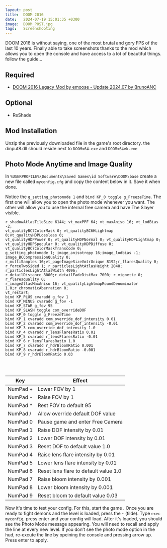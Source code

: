 ```yaml
---
layout: post
title:  DOOM 2016
date:   2024-07-19 15:01:35 +0300
image:  DOOM_POST.jpg
tags:   Screenshooting
---
```


DOOM 2016 is without saying, one of the most brutal and gory FPS of the last 10 years. Finally able to take screenshots thanks to the mod which allows you to open the console and have access to a lot of beautiful things. follow the guide...

## Required

* [DOOM 2016 Legacy Mod by emoose - Update 2024.07 by BrunoANC](https://github.com/brunoanc/DOOMLegacyMod/releases/tag/v202407)

## Optional
* ReShade

## Mod Installation
Unzip the previously downloaded file in the game's root directory.
the dinput8.dll should reside next to `DOOMx64.exe` and `DOOMx64vk.exe`
 
## Photo Mode Anytime and Image Quality 


In `%USERPROFILE%\Documents\Saved Games\id Software\DOOM\base` create a new file called `myconfig.cfg` and copy the content below in it. 
Save it when done. 

Notice the `g_setting_photomode 1` and `bind KP_0 toggle g_FreezeTime`. The first one will allow you to open the photo mode whenever you want. 
The other will allow you to use the internal free camera and have The Slayer visible.

```
r_shadowAtlasTileSize 6144; vt_maxPPF 64; vt_maxAniso 16; vt_lodBias -2;
vt_qualityBC7ColorMask 0; vt_qualityBC6HLightmap 0;vt_qualityHDPLossless 0;
vt_qualityHDPPower 0; vt_qualityHDPNormal 0; vt_qualityHDPLightmap 0;
vt_qualityHDPSpecular 0; vt_qualityHDPDiffuse 0; vt_qualityBC7ColorMaskTranscode 0;
g_setting_photomode 1; image_anisotropy 16;image_lodbias -1; image_BCCompressionQuality 0;
r_multiSamples 16;vt_pageImageSizeVmtrUnique 8192;r_flaresQuality 0;
r_forceTwoSided 1; r_particlesLightAtlasHeight 2048; r_particlesLightAtlasWidth 4096;
r_detailDistance 8000;r_detailFadeDistMax 7000; r_vignette 0; r_flaresquality 0;
r_imageAtlasMaxAniso 16; vt_qualityLightmapRoundDenominator 1.0;r_chromaticAberration 0;
vt_restart;
bind KP_PLUS cvaradd g_fov 1
bind KP_MINUS cvaradd g_fov -1
bind KP_STAR g_fov 95
bind KP_SLASH toggle com_overrideDOF
bind KP_0 toggle g_FreezeTime
bind KP_1 cvaradd com_override_dof_intensity 0.01
bind KP_2 cvaradd com_override_dof_intensity -0.01
bind KP_3 com_override_dof_intensity 1.0
bind KP_4 cvaradd r_lensFlaresRatio 0.01
bind KP_5 cvaradd r_lensFlaresRatio -0.01
bind KP_6 r_lensFlaresRatio 1.0
bind KP_7 cvaradd r_hdrBloomRatio 0.001
bind KP_8 cvaradd r_hdrBloomRatio -0.001
bind KP_9 r_hdrBloomRatio 0.03
```
<br>
<style>
.table_component {
    overflow: auto;
    width: 100%;
}

.table_component table {
    border: 1px solid #dededf;
    height: 100%;
    width: 100%;
    table-layout: fixed;
    border-collapse: collapse;
    border-spacing: 1px;
    text-align: left;
}

.table_component caption {
    caption-side: top;
    text-align: left;
}

.table_component th {
    border: 1px solid #dededf;
    background-color: #eceff1;
    color: #000000;
    padding: 5px;
}

.table_component td {
    border: 1px solid #dededf;
    background-color: #ffffff;
    color: #000000;
    padding: 5px;
}
</style>
<div class="table_component" role="region" tabindex="0">
<table>
    <thead>
        <tr>
            <th>Key</th>
            <th>Effect </th>
        </tr>
    </thead>
    <tbody>
        <tr>
            <td>NumPad +</td>
            <td>Lower FOV by 1 </td>
        </tr>
        <tr>
            <td>NumPad -</td>
            <td>Raise FOV by 1 </td>
        </tr>
        <tr>
            <td>NumPad *</td>
            <td>Rest FOV to default 95 </td>
        </tr>
        <tr>
            <td>NumPad /</td>
            <td>Allow override default DOF value </td>
        </tr>
        <tr>
            <td>NumPad 0</td>
            <td>Pause game and enter Free Camera </td>
        </tr>
        <tr>
            <td>NumPad 1</td>
            <td>Raise DOF intensity by 0.01 </td>
        </tr>
        <tr>
            <td>NumPad 2</td>
            <td>Lower DOF intensity by 0.01 </td>
        </tr>
        <tr>
            <td>NumPad 3</td>
            <td>Reset DOF to default value 1.0 </td>
        </tr>
        <tr>
            <td>NumPad 4</td>
            <td>Raise lens flare intensity by 0.01 </td>
        </tr>
        <tr>
            <td>NumPad 5</td>
            <td>Lower lens flare intensity by 0.01 </td>
        </tr>
        <tr>
            <td>NumPad 6</td>
            <td>Reset lens flare to default value 1.0 </td>
        </tr>
        <tr>
            <td>NumPad 7</td>
            <td>Raise bloom intensity by 0.001 </td>
        </tr>
        <tr>
            <td>NumPad 8</td>
            <td>Lower bloom intensity by 0.001 </td>
        </tr>
        <tr>
            <td>NumPad 9</td>
            <td>Reset bloom to default value 0.03 </td>
        </tr>
        <tr></tr>
    </tbody>
</table>

Now it's time to test your config. For this, start the game . Once you are ready to fight demons and the level is loaded, press the `~` (tilde).
Type `exec myconfig`, press enter and your config will load. After it's loaded, you should see the Photo Mode message appearing.
You will need to recall and apply the line at every new level. If you don’t see the photo mode option in the hud, re-excute the line by opeining the console and pressing arrow up. Press enter to apply.



